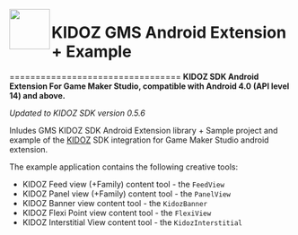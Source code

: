 <a href="url"><img src="https://github.com/Kidoz-SDK/Kidoz_Android_SDK_Example/blob/master/graphics/App%20icon.png" align="left" height="72" width="72" ></a>

# KIDOZ GMS Android Extension + Example
=================================
**KIDOZ SDK Android Extension For Game Maker Studio, compatible with Android 4.0 (API level 14) and above.** 

*Updated to KIDOZ SDK version 0.5.6*
 
Inludes GMS KIDOZ SDK Android Extension library + Sample project and example of the [KIDOZ](http://www.kidoz.net) SDK integration for Game Maker Studio android extension.

The example application contains the following creative tools:
* KIDOZ Feed view (+Family) content tool - the `FeedView`
* KIDOZ Panel view (+Family) content tool - the `PanelView`
* KIDOZ Banner view  content tool - the `KidozBanner`
* KIDOZ Flexi Point view content tool - the `FlexiView`
* KIDOZ Interstitial View content tool - the `KidozInterstitial`
